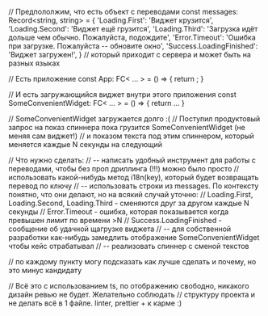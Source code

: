 // Предпололжим, что есть объект с переводами
const messages: Record<string, string> = {
  'Loading.First': 'Виджет крузится',
  'Loading.Second': 'Виджет ещё грузится',
  'Loading.Third': 'Загрузка идёт дольше чем обычно. Пожалуйста, подождите',
  'Error.Timeout': 'Ошибка при загрузке. Пожалуйста -- обновите окно',
  'Success.LoadingFinished': 'Виджет загружен!',
}
// который приходит с сервера и может быть на разных языках

// Есть приложение
const App: FC< ... > = () => {
  return <SomeConvenientWidget />;
}

// И есть загружающийся виджет внутри этого приложения
const SomeConvenientWidget: FC< ... > = () => {
  return ...
}

// SomeConvenientWidget загружается долго :(
// Поступил продуктовый запрос на показ спиннера пока грузится SomeConvenientWidget (не меняя сам виджет!)
// и показом текста под этим спиннером, который меняется каждые N секунды на следующий

// Что нужно сделать:
// -- написать удобный инструмент для работы с переводами, чтобы без проп дриллинга (!!!) можно было просто
//    использовать какой-нибудь метод i18n(key), который будет возвращать перевод по ключу
// -- использовать строки из messages. По контексту понятно, что они делают, но на всякий случай уточню:
//    Loading.First, Loading.Second, Loading.Third - сменяются друг за другом каждые N секунды
//    Error.Timeout - ошибка, которая показывается когда превышен лимит по времени >N
//    Success.LoadingFinished - сообщение об удачной щагрузке виджета
// -- для собственной разработки как-нибудь замедлить отображение SomeConvenientWidget чтобы кейс отрабатывал
// -- реализовать спиннер с сменой текстов

// по каждому пункту могу подсказать как лучше сделать и почему, но это минус кандидату

// Всё это с использованием ts, по отображению свободно, никакого дизайн ревью не будет. Желательно соблюдать
// структуру проекта и не делать всё в 1 файле. linter, prettier + к карме :)